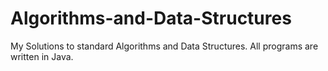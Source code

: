 # Algorithms-and-Data-Structures
My Solutions to standard Algorithms and Data Structures. All programs are written in Java. 
